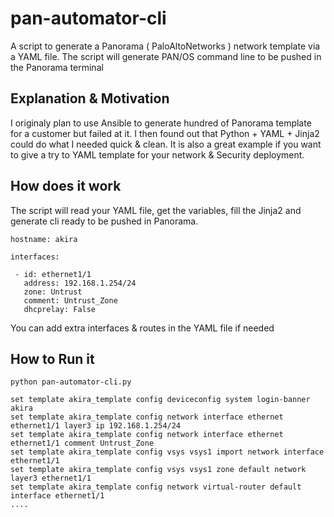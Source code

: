 # pan-automator-cli
A script to generate a Panorama ( PaloAltoNetworks ) network template via a YAML file.
The script will generate PAN/OS command line to be pushed in the Panorama terminal

## Explanation & Motivation
I originaly plan to use Ansible to generate hundred of Panorama template for a customer but failed at it.
I then found out that Python + YAML + Jinja2 could do what I needed quick & clean.
It is also a great example if you want to give a try to YAML template for your network & Security deployment.

## How does it work
The script will read your YAML file, get the variables, fill the Jinja2 and generate cli ready to be pushed in Panorama.

```
hostname: akira

interfaces:

 - id: ethernet1/1
   address: 192.168.1.254/24
   zone: Untrust
   comment: Untrust_Zone
   dhcprelay: False
```
   
You can add extra interfaces & routes in the YAML file if needed

## How to Run it
```
python pan-automator-cli.py
 
set template akira_template config deviceconfig system login-banner akira
set template akira_template config network interface ethernet ethernet1/1 layer3 ip 192.168.1.254/24
set template akira_template config network interface ethernet ethernet1/1 comment Untrust_Zone
set template akira_template config vsys vsys1 import network interface ethernet1/1
set template akira_template config vsys vsys1 zone default network layer3 ethernet1/1
set template akira_template config network virtual-router default interface ethernet1/1
....
```
